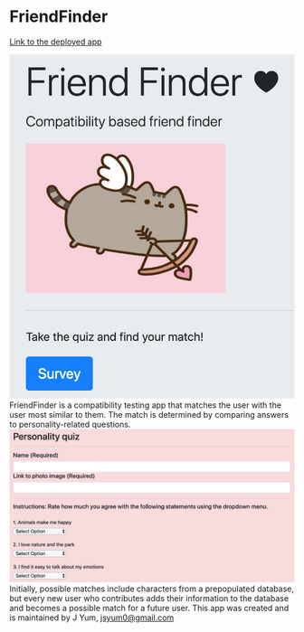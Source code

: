 # FriendFinder
<a href="https://jyfriendfinder.herokuapp.com/" target="_blank">Link to the deployed app</a>

![Friend Finder Demo](/images/home.png "friendfinderhome")
FriendFinder is a compatibility testing app that matches the user with  the user most similar to them. The match is determined by comparing answers to personality-related questions. 
![Friend Finder Demo2](/images/survey.png "friendfindersurvey")
Initially, possible matches include characters from a prepopulated database, but every new user who contributes adds their information to the database and becomes a possible match for a future user.
This app was created and is maintained by J Yum, jsyum0@gmail.com
